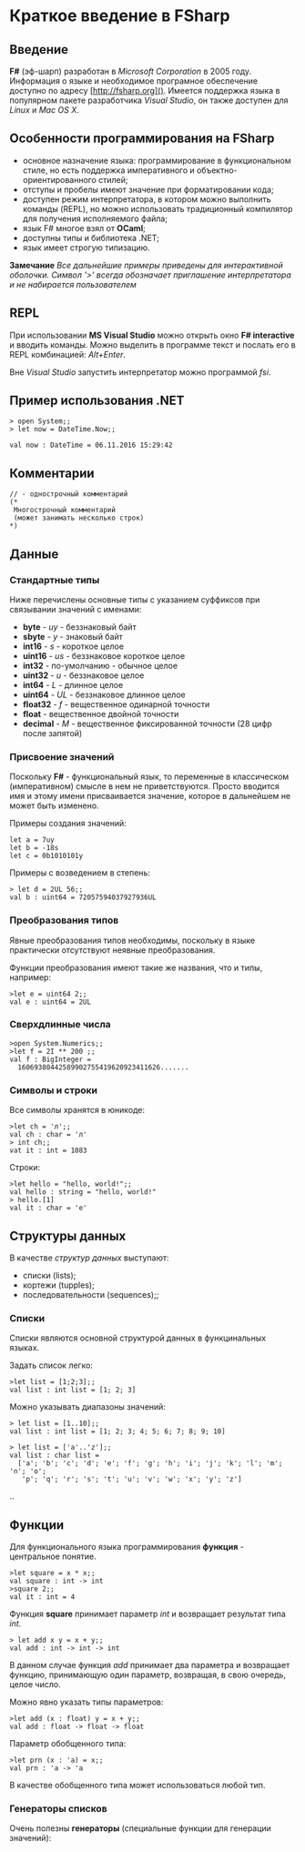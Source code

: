 # Краткое введение в FSharp


## Введение

**F#** (эф-шарп) разработан в *Microsoft Corporation* в 2005 году. Информация о языке и необходимое програмное обеспечение доступно по адресу [http://fsharp.org](). Имеется поддержка языка в популярном пакете разработчика *Visual Studio*, он также доступен для *Linux* и *Mac OS X*.

## Особенности программирования на FSharp

 - основное назначение языка: программирование в функциональном стиле, но есть поддержка императивного и объектно-ориентированного стилей;
 - отступы и пробелы имеют значение при форматировании кода;
 - доступен режим интерпретатора, в котором можно выполнить команды (REPL), но можно использовать традиционный компилятор для получения исполняемого файла;
 - язык F# многое взял от **OCaml**;
 - доступны типы и библиотека .NET;
 - язык имеет строгую типизацию.


**Замечание**
*Все дальнейшие примеры приведены для интерактивной оболочки. Символ '>' всегда обозначает приглашение интерпретатора и не набирается пользователем*

## REPL

При использовании **MS Visual Studio** можно открыть окно **F# interactive** и вводить команды. Можно выделить в программе текст и послать его в REPL комбинацией: *Alt+Enter*.

Вне *Visual Studio* запустить интерпретатор можно программой *fsi*.

## Пример использования .NET

```F#
> open System;;
> let now = DateTime.Now;;

val now : DateTime = 06.11.2016 15:29:42
```

## Комментарии

```F#
// - однострочный комментарий
(*
 Многострочный комментарий
 (может занимать несколько строк)
*)
```

## Данные

### Стандартные типы

Ниже перечислены основные типы с указанием суффиксов при связывании значений с именами:

- **byte** - _uy_ - беззнаковый байт
- **sbyte** - _y_ - знаковый байт
- **int16** - _s_ - короткое целое
- **uint16** - _us_ - беззнаковое короткое целое
- **int32** - по-умолчанию - обычное целое
- **uint32** - _u_ - беззнаковое целое
- **int64** - _L_ - длинное целое
- **uint64** - _UL_ -  беззнаковое длинное целое
- **float32** - _f_ - вещественное одинарной точности
- **float** - вещественное двойной точности
- **decimal** - _M_ - вещественное фиксированной точности (28 цифр после запятой)

### Присвоение значений

Поскольку **F#** - функциональный язык, то переменные в классическом (императивном) смысле в нем не приветствуются. Просто вводится имя и этому имени присваивается значение, которое в дальнейшем не может быть изменено.

Примеры создания значений:

```F#
let a = 7uy
let b = -18s
let c = 0b1010101y
```

Примеры с возведением в степень:

```F#
> let d = 2UL 56;;
val b : uint64 = 72057594037927936UL
```

### Преобразования типов

Явные преобразования типов необходимы, поскольку в языке практически отсутствуют неявные преобразования. 

Функции преобразования имеют такие же названия, что и типы, например:

```F#
>let e = uint64 2;;
val e : uint64 = 2UL
```

### Сверхдлинные числа

```F#
>open System.Numerics;;
>let f = 2I ** 200 ;;
val f : BigInteger = 
  16069380442589902755419620923411626.......
```

### Символы и строки

Все символы хранятся в юникоде:

```F#
>let ch = 'л';;
val ch : char = 'л'
> int ch;;
vat it : int = 1083
```

Строки:

```F#
>let hello = "hello, world!";;
val hello : string = "hello, world!"
> hello.[1]
val it : char = 'e'
```

## Структуры данных

В качестве *структур данных* выступают:

- списки (lists);
- кортежи (tupples);
- последовательности (sequences);;

### Списки

Списки являются основной структурой данных в функцинальных языках. 

Задать список легко:

```F#
>let list = [1;2;3];;
val list : int list = [1; 2; 3]
```

Можно указывать диапазоны значений:

```F#
> let list = [1..10];;
val list : int list = [1; 2; 3; 4; 5; 6; 7; 8; 9; 10]

> let list = ['a'..'z'];;
val list : char list =
  ['a'; 'b'; 'c'; 'd'; 'e'; 'f'; 'g'; 'h'; 'i'; 'j'; 'k'; 'l'; 'm'; 'n'; 'o';
   'p'; 'q'; 'r'; 's'; 't'; 'u'; 'v'; 'w'; 'x'; 'y'; 'z']
```

..

## Функции

Для функционального языка программирования **функция** - центральное понятие.

```F#
>let square = x * x;;
val square : int -> int
>square 2;;
val it : int = 4
```

Функция **square** принимает параметр *int* и возвращает результат типа *int*.

```F#
> let add x y = x + y;;
val add : int -> int -> int
```

В данном случае функция *add* принимает два параметра и возвращает функцию, принимающую один параметр, возвращая, в свою очередь, целое число. 

Можно явно указать типы параметров:

```F#
>let add (x : float) y = x + y;;
val add : float -> float -> float
```

Параметр обобщенного типа:

```F#
>let prn (x : 'a) = x;;
val prn : 'a -> 'a
```

В качестве обобщенного типа может использоваться любой тип. 


### Генераторы списков

Очень полезны **генераторы** (специальные функции для генерации значений):



















 
